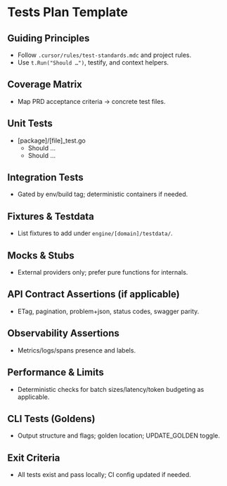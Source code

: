 # Tests Plan Template

## Guiding Principles

- Follow `.cursor/rules/test-standards.mdc` and project rules.
- Use `t.Run("Should …")`, testify, and context helpers.

## Coverage Matrix

- Map PRD acceptance criteria → concrete test files.

## Unit Tests

- [package]/[file]\_test.go
  - Should …
  - Should …

## Integration Tests

- Gated by env/build tag; deterministic containers if needed.

## Fixtures & Testdata

- List fixtures to add under `engine/[domain]/testdata/`.

## Mocks & Stubs

- External providers only; prefer pure functions for internals.

## API Contract Assertions (if applicable)

- ETag, pagination, problem+json, status codes, swagger parity.

## Observability Assertions

- Metrics/logs/spans presence and labels.

## Performance & Limits

- Deterministic checks for batch sizes/latency/token budgeting as applicable.

## CLI Tests (Goldens)

- Output structure and flags; golden location; UPDATE_GOLDEN toggle.

## Exit Criteria

- All tests exist and pass locally; CI config updated if needed.
